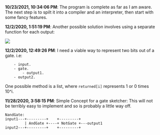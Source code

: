 
**10/23/2021, 10:34:06 PM**: The program is complete as far as I am aware. The next step is to spilt it into a
compiler and an interpreter, then start with some fancy features.


**12/2/2020, 1:51:19 PM**: Another possible solution involves using a separate function for each output:

![](/home/sam/Workspaces/Python/Gates/.journal.assets/.journal-.journal-fb3289f2.jpg)

**12/2/2020, 12:49:26 PM**: I need a viable way to represent two bits out of a gate. i.e:
```drawdown.flow.gates
    - input.
    - gate.
        - output1.
    - output2.
```
One possible method is a list, where `returned[i]` represents 1 or 0 times 10^i.


**11/28/2020, 3:58:15 PM**:
Simple Concept for a gate sketcher: This will not be terribly easy to implement and so is probably a little way off.
```
NandGate:
input1---+---------+    +---------+
         | AndGate +----+ NotGate +---output1
input2---+---------+    +---------+
```
